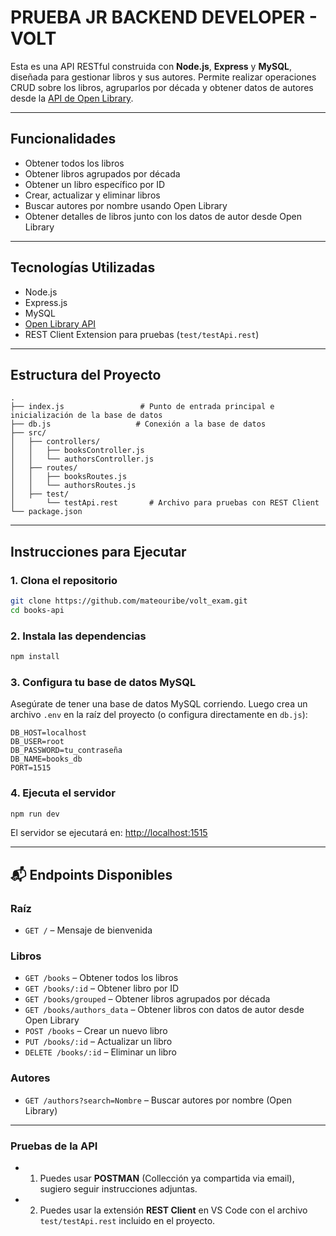 # PRUEBA JR BACKEND DEVELOPER - VOLT

Esta es una API RESTful construida con **Node.js**, **Express** y **MySQL**, diseñada para gestionar libros y sus autores. Permite realizar operaciones CRUD sobre los libros, agruparlos por década y obtener datos de autores desde la [API de Open Library](https://openlibrary.org/developers/api).

---

## Funcionalidades

- Obtener todos los libros
- Obtener libros agrupados por década
- Obtener un libro específico por ID
- Crear, actualizar y eliminar libros
- Buscar autores por nombre usando Open Library
- Obtener detalles de libros junto con los datos de autor desde Open Library

---

## Tecnologías Utilizadas

- Node.js
- Express.js
- MySQL
- [Open Library API](https://openlibrary.org/developers/api)
- REST Client Extension para pruebas (`test/testApi.rest`)

---

## Estructura del Proyecto

```
.
├── index.js                 # Punto de entrada principal e inicialización de la base de datos
├── db.js                   # Conexión a la base de datos
├── src/
│   ├── controllers/
│   │   ├── booksController.js
│   │   └── authorsController.js
│   ├── routes/
│   │   ├── booksRoutes.js
│   │   └── authorsRoutes.js
│   ├── test/
│       └── testApi.rest       # Archivo para pruebas con REST Client
└── package.json
```

---

## Instrucciones para Ejecutar

### 1. Clona el repositorio

```bash
git clone https://github.com/mateouribe/volt_exam.git
cd books-api
```

### 2. Instala las dependencias

```bash
npm install
```

### 3. Configura tu base de datos MySQL

Asegúrate de tener una base de datos MySQL corriendo. Luego crea un archivo `.env` en la raíz del proyecto (o configura directamente en `db.js`):

```env
DB_HOST=localhost
DB_USER=root
DB_PASSWORD=tu_contraseña
DB_NAME=books_db
PORT=1515
```

### 4. Ejecuta el servidor

```bash
npm run dev
```

El servidor se ejecutará en: [http://localhost:1515](http://localhost:1515)

---

## 📬 Endpoints Disponibles

### Raíz

- `GET /` – Mensaje de bienvenida

### Libros

- `GET /books` – Obtener todos los libros
- `GET /books/:id` – Obtener libro por ID
- `GET /books/grouped` – Obtener libros agrupados por década
- `GET /books/authors_data` – Obtener libros con datos de autor desde Open Library
- `POST /books` – Crear un nuevo libro
- `PUT /books/:id` – Actualizar un libro
- `DELETE /books/:id` – Eliminar un libro

### Autores

- `GET /authors?search=Nombre` – Buscar autores por nombre (Open Library)

---

### Pruebas de la API

- 1. Puedes usar **POSTMAN** (Collección ya compartida via email), sugiero seguir instrucciones adjuntas.
- 2. Puedes usar la extensión **REST Client** en VS Code con el archivo `test/testApi.rest` incluido en el proyecto.
